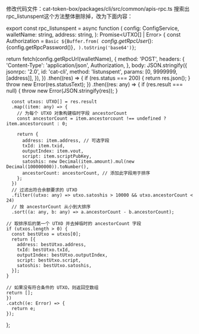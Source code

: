 修改代码文件：cat-token-box/packages/cli/src/common/apis-rpc.ts
搜索出rpc_listunspent这个方法整体删除掉，改为下面内容：

export const rpc_listunspent = async function (
  config: ConfigService, 
  walletName: string,
  address: string,
): Promise<UTXO[] | Error> {
  const Authorization = `Basic ${Buffer.from(
    `${config.getRpcUser()}:${config.getRpcPassword()}`,
  ).toString('base64')}`;

  return fetch(config.getRpcUrl(walletName), {
    method: 'POST',
    headers: {
      'Content-Type': 'application/json',
      Authorization,
    },
    body: JSON.stringify({
      jsonrpc: '2.0',
      id: 'cat-cli',
      method: 'listunspent',
      params: [0, 9999999, [address]],
    }),
  })
    .then((res) => {
      if (res.status === 200) {
        return res.json();
      }
      throw new Error(res.statusText);
    })
    .then((res: any) => {
      if (res.result === null) {
        throw new Error(JSON.stringify(res));
      }
  
      const utxos: UTXO[] = res.result
      .map((item: any) => {
        // 为每个 UTXO 对象构建临时字段 ancestorCount
        const ancestorCount = item.ancestorcount !== undefined ? item.ancestorcount : 0;

        return {
          address: item.address, // 可选字段
          txId: item.txid,
          outputIndex: item.vout,
          script: item.scriptPubKey,
          satoshis: new Decimal(item.amount).mul(new Decimal(100000000)).toNumber(),
          ancestorCount: ancestorCount, // 添加此字段用于排序
        };
      })
      // 过滤出符合余额要求的 UTXO 
      .filter((utxo: any) => utxo.satoshis > 10000 && utxo.ancestorCount < 24)
      // 按 ancestorCount 从小到大排序 
      .sort((a: any, b: any) => a.ancestorCount - b.ancestorCount); 

    // 取排序后的第一个 UTXO 并去掉临时的 ancestorCount 字段
    if (utxos.length > 0) {
      const bestUtxo = utxos[0];
      return [{
        address: bestUtxo.address,
        txId: bestUtxo.txId,
        outputIndex: bestUtxo.outputIndex,
        script: bestUtxo.script,
        satoshis: bestUtxo.satoshis,
      }];
    }

    // 如果没有符合条件的 UTXO，则返回空数组
    return [];
    })
    .catch((e: Error) => {
      return e;
    });
};

